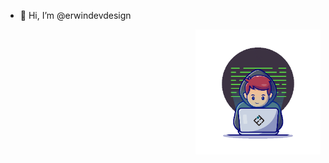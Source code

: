 - 👋 Hi, I’m @erwindevdesign

<p><img align='right' src='https://github.com/erwindevdesign/erwindevdesign/blob/86abce5d3543691570f895516e1fcdd70f7de03e/devuser-log.gif' 'width='200'height='200'/></p>
